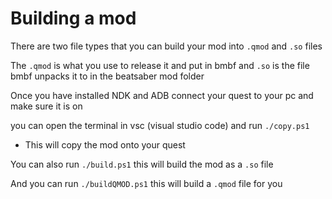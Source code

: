 # Building a mod

There are two file types that you can build your mod into `.qmod` and `.so` files

The `.qmod` is what you use to release it and put in bmbf and `.so` is the file bmbf unpacks it to in the beatsaber mod folder

Once you have installed NDK and ADB connect your quest to your pc and make sure it is on

you can open the terminal in vsc (visual studio code) and run `./copy.ps1`

- This will copy the mod onto your quest

You can also run `./build.ps1` this will build the mod as a `.so` file

And you can run `./buildQMOD.ps1` this will build a `.qmod` file for you
